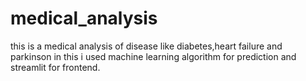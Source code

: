 # medical_analysis
this is a medical analysis of disease like diabetes,heart failure and parkinson
in this i used machine learning algorithm for prediction and streamlit for frontend.
